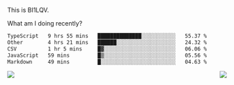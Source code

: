 This is BI1LQV.

What am I doing recently?

<!--START_SECTION:waka-->

```txt
TypeScript   9 hrs 55 mins   ██████████████░░░░░░░░░░░   55.37 %
Other        4 hrs 21 mins   ██████░░░░░░░░░░░░░░░░░░░   24.32 %
CSV          1 hr 5 mins     █▓░░░░░░░░░░░░░░░░░░░░░░░   06.06 %
JavaScript   59 mins         █▒░░░░░░░░░░░░░░░░░░░░░░░   05.56 %
Markdown     49 mins         █░░░░░░░░░░░░░░░░░░░░░░░░   04.63 %
```

<!--END_SECTION:waka-->
<img align="right" src="https://github-readme-stats.vercel.app/api?username=bi1lqv&show_icons=true&count_private=true">

<img src="https://metrics.lecoq.io/bi1lqv?template=classic&base.activity=0&base.community=0&base.repositories=0&base.metadata=0&isocalendar=1&base=header%2C%20activity%2C%20community%2C%20repositories%2C%20metadata&base.indepth=false&base.hireable=false&isocalendar=false&isocalendar.duration=full-year&config.timezone=Asia%2FShanghai">
